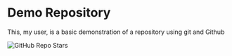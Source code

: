 # Demo Repository

This, my user, is a basic demonstration of a repository using git and Github

![GitHub Repo Stars](https://img.shields.io/github/stars/Raffa-Tafe/demo-repo?style=for-the-badge)

